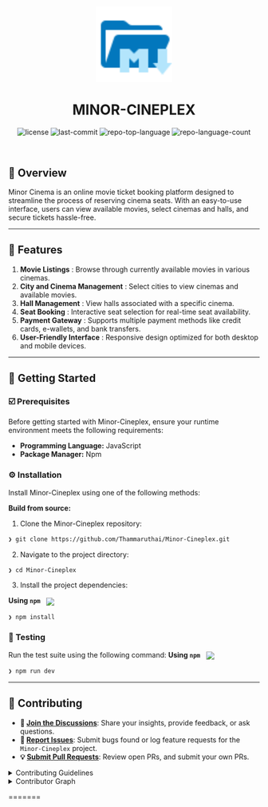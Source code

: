 <p align="center">
    <img src="https://raw.githubusercontent.com/PKief/vscode-material-icon-theme/ec559a9f6bfd399b82bb44393651661b08aaf7ba/icons/folder-markdown-open.svg" align="center" width="30%">
</p>
<p align="center"><h1 align="center">MINOR-CINEPLEX</h1></p>
<p align="center">
	
</p>
<p align="center">
	<img src="https://img.shields.io/github/license/NukTD/Minor-Cineplex?style=default&logo=opensourceinitiative&logoColor=white&color=0080ff" alt="license">
	<img src="https://img.shields.io/github/last-commit/NukTD/Minor-Cineplex?style=default&logo=git&logoColor=white&color=0080ff" alt="last-commit">
	<img src="https://img.shields.io/github/languages/top/NukTD/Minor-Cineplex?style=default&color=0080ff" alt="repo-top-language">
	<img src="https://img.shields.io/github/languages/count/NukTD/Minor-Cineplex?style=default&color=0080ff" alt="repo-language-count">
</p>
<p align="center"><!-- default option, no dependency badges. -->
</p>
<p align="center">
	<!-- default option, no dependency badges. -->
</p>
<br>


## 📍 Overview

Minor Cinema is an online movie ticket booking platform designed to streamline the process of reserving cinema seats. With an easy-to-use interface, users can view available movies, select cinemas and halls, and secure tickets hassle-free.

---

## 👾 Features
1. **Movie Listings** : Browse through currently available movies in various cinemas.
2. **City and Cinema Management** : Select cities to view cinemas and available movies.
3. **Hall Management** : View halls associated with a specific cinema.
4. **Seat Booking** : Interactive seat selection for real-time seat availability.
5. **Payment Gateway** : Supports multiple payment methods like credit cards, e-wallets, and bank transfers.
6. **User-Friendly Interface** : Responsive design optimized for both desktop and mobile devices.

---
## 🚀 Getting Started

### ☑️ Prerequisites

Before getting started with Minor-Cineplex, ensure your runtime environment meets the following requirements:

- **Programming Language:** JavaScript
- **Package Manager:** Npm


### ⚙️ Installation

Install Minor-Cineplex using one of the following methods:

**Build from source:**

1. Clone the Minor-Cineplex repository:
```sh
❯ git clone https://github.com/Thammaruthai/Minor-Cineplex.git
```

2. Navigate to the project directory:
```sh
❯ cd Minor-Cineplex
```

3. Install the project dependencies:


**Using `npm`** &nbsp; [<img align="center" src="https://img.shields.io/badge/npm-CB3837.svg?style={badge_style}&logo=npm&logoColor=white" />](https://www.npmjs.com/)

```sh
❯ npm install
```

### 🧪 Testing
Run the test suite using the following command:
**Using `npm`** &nbsp; [<img align="center" src="https://img.shields.io/badge/npm-CB3837.svg?style={badge_style}&logo=npm&logoColor=white" />](https://www.npmjs.com/)

```sh
❯ npm run dev
```

---

## 🔰 Contributing

- **💬 [Join the Discussions](https://github.com/NukTD/Minor-Cineplex/discussions)**: Share your insights, provide feedback, or ask questions.
- **🐛 [Report Issues](https://github.com/NukTD/Minor-Cineplex/issues)**: Submit bugs found or log feature requests for the `Minor-Cineplex` project.
- **💡 [Submit Pull Requests](https://github.com/NukTD/Minor-Cineplex/blob/main/CONTRIBUTING.md)**: Review open PRs, and submit your own PRs.

<details closed>
<summary>Contributing Guidelines</summary>

1. **Fork the Repository**: Start by forking the project repository to your github account.
2. **Clone Locally**: Clone the forked repository to your local machine using a git client.
   ```sh
   git clone https://github.com/NukTD/Minor-Cineplex
   ```
3. **Create a New Branch**: Always work on a new branch, giving it a descriptive name.
   ```sh
   git checkout -b new-feature-x
   ```
4. **Make Your Changes**: Develop and test your changes locally.
5. **Commit Your Changes**: Commit with a clear message describing your updates.
   ```sh
   git commit -m 'Implemented new feature x.'
   ```
6. **Push to github**: Push the changes to your forked repository.
   ```sh
   git push origin new-feature-x
   ```
7. **Submit a Pull Request**: Create a PR against the original project repository. Clearly describe the changes and their motivations.
8. **Review**: Once your PR is reviewed and approved, it will be merged into the main branch. Congratulations on your contribution!
</details>

<details closed>
<summary>Contributor Graph</summary>
<br>
<p align="left">
   <a href="https://github.com{/NukTD/Minor-Cineplex/}graphs/contributors">
      <img src="https://contrib.rocks/image?repo=NukTD/Minor-Cineplex">
   </a>
</p>
</details>



=======

